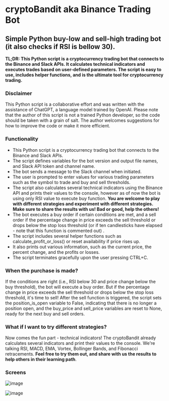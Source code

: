 # cryptoBandit aka Binance Trading Bot
## Simple Python buy-low and sell-high trading bot (it also checks if RSI is bellow 30).

**TL;DR: This Python script is a cryptocurrency trading bot that connects to the Binance and Slack APIs. It calculates technical indicators and executes trades based on user-defined parameters. The script is easy to use, includes helper functions, and is the ultimate tool for cryptocurrency trading.**

### Disclaimer
This Python script is a collaborative effort and was written with the assistance of ChatGPT, a language model trained by OpenAI. Please note that the author of this script is not a trained Python developer, so the code should be taken with a grain of salt. The author welcomes suggestions for how to improve the code or make it more efficient.

### Functionality
- This Python script is a cryptocurrency trading bot that connects to the Binance and Slack APIs.
- The script defines variables for the bot version and output file names, and Slack API token and channel name.
- The bot sends a message to the Slack channel when initiated.
- The user is prompted to enter values for various trading parameters such as the symbol to trade and buy and sell thresholds.
- The script also calculates several technical indicators using the Binance API and prints their values to the console, however as of now the bot is using only RSI value to execute buy function. **You are welcome to play with different strategies and experiment with different strategies. Make sure to share the results with us! Bad or good, help the others!**
- The bot executes a buy order if certain conditions are met, and a sell order if the percentage change in price exceeds the sell threshold or drops below the stop loss threshold (or if ten candlesticks have elapsed - note that this function is commented out) .
- The script includes several helper functions such as calculate_profit_or_loss() or reset availability if price rises up.
- It also prints out various information, such as the current price, the percent change, and the profits or losses. 
- The script terminates gracefully upon the user pressing CTRL+C.

### When the purchase is made?
If the conditions are right (i.e., RSI below 30 and price change below the buy threshold), the bot will execute a buy order. But if the percentage change in price exceeds the sell threshold or drops below the stop loss threshold, it's time to sell! After the sell function is triggered, the script sets the position_is_open variable to False, indicating that there is no longer a position open, and the buy_price and sell_price variables are reset to None, ready for the next buy and sell orders.

### What if I want to try different strategies?
Now comes the fun part - technical indicators! The cryptoBandit already calculates several indicators and print their values to the console. We're talking RSI, MACD, EMA, Vortex, Bollinger Bands, and Fibonacci retracements. **Feel free to try them out, and share with us the results to help others in their learning path**. 

### Screens

![image](https://user-images.githubusercontent.com/121772502/233147399-25491da4-b5ef-4c0b-8371-1d624f802e90.png)

![image](https://user-images.githubusercontent.com/121772502/233147629-7c52b3d6-4a89-439e-809f-23ce4b410edf.png)


